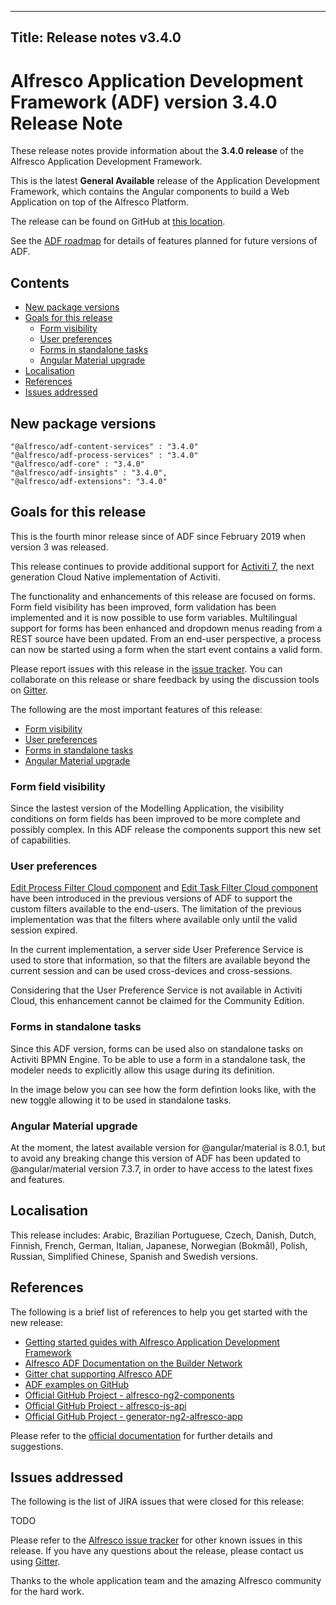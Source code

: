 
---
Title: Release notes v3.4.0
---

# Alfresco Application Development Framework (ADF) version 3.4.0 Release Note

These release notes provide information about the **3.4.0 release** of the Alfresco Application Development Framework.

This is the latest **General Available** release of the Application Development Framework, which contains the Angular components to build a Web Application on top of the Alfresco Platform.

The release can be found on GitHub at [this location](https://github.com/Alfresco/alfresco-ng2-components/releases/tag/3.4.0).

See the [ADF roadmap](../roadmap.md) for details of features planned for future
versions of ADF. 

## Contents

-   [New package versions](#new-package-versions)
-   [Goals for this release](#goals-for-this-release)
    -   [Form visibility](#form-field-visibility)
    -   [User preferences](#user-preferences)
    -   [Forms in standalone tasks](#forms-in-standalone-tasks)
    -   [Angular Material upgrade](#angular-material-upgrade)
-   [Localisation](#localisation)
-   [References](#references)
-   [Issues addressed](#issues-addressed)

## New package versions

    "@alfresco/adf-content-services" : "3.4.0"
    "@alfresco/adf-process-services" : "3.4.0"
    "@alfresco/adf-core" : "3.4.0"
    "@alfresco/adf-insights" : "3.4.0",
    "@alfresco/adf-extensions": "3.4.0"

## Goals for this release

This is the fourth minor release since of ADF since February 2019 when version 3 was released.

This release continues to provide additional support for [Activiti 7](https://www.activiti.org/), the next generation Cloud Native implementation of Activiti.

The functionality and enhancements of this release are focused on forms. Form field visibility has been improved, form validation has been implemented and it is now possible to use form variables. Multilingual support for forms has been enhanced and dropdown menus reading from a REST source have been updated. From an end-user perspective, a process can now be started using a form when the start event contains a valid form. 

Please report issues with this release in the [issue tracker](https://github.com/Alfresco/alfresco-ng2-components/issues/new). You can collaborate on this release or share feedback by using the discussion tools on [Gitter](http://gitter.im/Alfresco/alfresco-ng2-components).

The following are the most important features of this release:

-   [Form visibility](#form-field-visibility)
-   [User preferences](#user-preferences)
-   [Forms in standalone tasks](#forms-in-standalone-tasks)
-   [Angular Material upgrade](#angular-material-upgrade)

### Form field visibility

Since the lastest version of the Modelling Application, the visibility conditions on form fields has been improved to be more complete and possibly complex. In this ADF release the components support this new set of capabilities.

### User preferences

[Edit Process Filter Cloud component](https://www.alfresco.com/abn/adf/docs/process-services-cloud/components/edit-process-filter-cloud.component/) and [Edit Task Filter Cloud component](https://www.alfresco.com/abn/adf/docs/process-services-cloud/components/edit-task-filter-cloud.component/) have been introduced in the previous versions of ADF to support the custom filters available to the end-users. The limitation of the previous implementation was that the filters where available only until the valid session expired.

In the current implementation, a server side User Preference Service is used to store that information, so that the filters are available beyond the current session and can be used cross-devices and cross-sessions.

Considering that the User Preference Service is not available in Activiti Cloud, this enhancement cannot be claimed for the Community Edition.

### Forms in standalone tasks

Since this ADF version, forms can be used also on standalone tasks on Activiti BPMN Engine. To be able to use a form in a standalone task, the modeler needs to explicitly allow this usage during its definition.

In the image below you can see how the form defintion looks like, with the new toggle allowing it to be used in standalone tasks. 

### Angular Material upgrade

At the moment, the latest available version for @angular/material is 8.0.1, but to avoid any breaking change this version of ADF has been updated to @angular/material version 7.3.7, in order to have access to the latest fixes and features.

## Localisation

This release includes: Arabic, Brazilian Portuguese, Czech, Danish, Dutch, Finnish, French, German, Italian, Japanese, Norwegian (Bokmål), Polish, Russian, Simplified Chinese, Spanish and Swedish versions.

## References

The following is a brief list of references to help you get started with the new release:

-   [Getting started guides with Alfresco Application Development Framework](https://community.alfresco.com/community/application-development-framework/pages/get-started)
-   [Alfresco ADF Documentation on the Builder Network](../README.md)
-   [Gitter chat supporting Alfresco ADF](https://gitter.im/Alfresco/alfresco-ng2-components)
-   [ADF examples on GitHub](https://github.com/Alfresco/adf-examples)
-   [Official GitHub Project - alfresco-ng2-components](https://github.com/Alfresco/alfresco-ng2-components)
-   [Official GitHub Project - alfresco-js-api](https://github.com/Alfresco/alfresco-js-api)
-   [Official GitHub Project - generator-ng2-alfresco-app](https://github.com/Alfresco/generator-ng2-alfresco-app)

Please refer to the [official documentation](http://docs.alfresco.com/) for further details and suggestions.

## Issues addressed

The following is the list of JIRA issues that were closed for this release:

TODO

Please refer to the [Alfresco issue tracker](https://issues.alfresco.com/jira/projects/ADF/issues/ADF-581?filter=allopenissues) for other known issues in this release. If you have any questions about the release, please contact us using [Gitter](https://gitter.im/Alfresco/alfresco-ng2-components).

Thanks to the whole application team and the amazing Alfresco community for the hard work.
